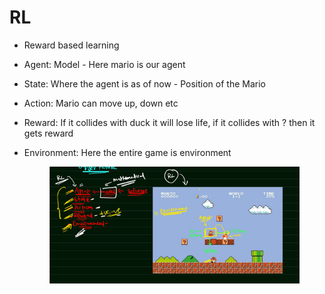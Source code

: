 # RL

* Reward based learning
* Agent: Model - Here mario is our agent
* State: Where the agent is as of now - Position of the Mario
* Action: Mario can move up, down etc
* Reward: If it collides with duck it will lose life, if it collides with ? then it gets reward
*   Environment: Here the entire game is environment

    <figure><img src="../.gitbook/assets/image (4) (1) (1).png" alt=""><figcaption></figcaption></figure>
